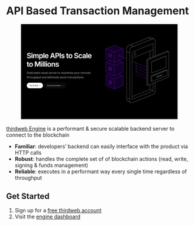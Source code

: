 # API Based Transaction Management

<figure><img src="../.gitbook/assets/image (5).png" alt=""><figcaption></figcaption></figure>

[thirdweb Engine](https://portal.thirdweb.com/engine) is a performant & secure scalable backend server to connect to the blockchain

* **Familiar**: developers’ backend can easily interface with the product via HTTP calls
* **Robust**: handles the complete set of of blockchain actions (read, write, signing & funds management)
* **Reliable**: executes in a performant way every single time regardless of throughput

## Get Started

1. Sign up for a [free thirdweb account](https://thirdweb.com/team)
2. Visit the [engine dashboard](https://thirdweb.com/dashboard/engine)&#x20;
